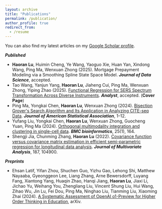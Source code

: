 ```yaml
---
layout: archive
title: "Publications"
permalink: /publication/
author_profile: true
redirect_from:
  - /resume
---
```


You can also find my latest articles on my [Google Scholar profile](https://scholar.google.com/citations?hl=en&user=CvNah7sAAAAJ).


***Published***
- **Haoran Lu**, Huimin Cheng, Ye Wang, Yaoguo Xie, Huan Yan, Xindong Wang, Ping Ma, Wenxuan Zhong (2025). Mortgage Prepayment Modeling via a Smoothing Spline State Space Model. ***Journal of Data Science***, accepted.
- Tao Wang, Yanjun Yang, **Haoran Lu**, Jiaheng Cui, Ping Ma, Wenxuan Zhong, Yiping Zhao (2025). [Functional Regression for SERS Spectrum Transformation Across Diverse Instruments](https://pubs.rsc.org/en/content/articlepdf/2025/an/d4an01177e). ***Analyst***, accepted. (**Cover Page**)
- Ping Ma, Yongkai Chen, **Haoran Lu**, Wenxuan Zhong (2024). [Bisection Grover's Search Algorithm and Its Application in Analyzing CITE-seq Data](https://app.box.com/s/ok6j8dh33wwa5xo7kthkkultd08jlqln). ***Journal of American Statistical Association***, 1–12.
- Yufang Liu, Yongkai Chen, **Haoran Lu**, Wenxuan Zhong, Guocheng Yuan,  Ping Ma (2024). [Orthogonal multimodality integration and clustering in single-cell data](https://bmcbioinformatics.biomedcentral.com/articles/10.1186/s12859-024-05773-y). ***BMC bioinformatics***, 25(1), 164.
- Shengji Jia, Chunming Zhang, **Haoran Lu** (2022). [Covariance function versus covariance matrix estimation in efficient semi-parametric regression for longitudinal data analysis](https://www.sciencedirect.com/science/article/abs/pii/S0047259X21001767). ***Journal of Multivariate Analysis***, 187, 104900.

***Preprints***

- Ehsan Latif, Yifan Zhou, Shuchen Guo, Yizhu Gao, Lehong Shi, Matthew Nayaaba, Gyeonggeon Lee, Liang Zhang, Arne Bewersdorff, Luyang Fang, Xiantong Yang, Huaqin Zhao, Hanqi Jiang, **Haoran Lu**, Jiaxi Li, Jichao Yu, Weihang You, Zhengliang Liu, Vincent Shung Liu, Hui Wang, Zihao Wu, Jin Lu, Fei Dou, Ping Ma, Ninghao Liu, Tianming Liu, Xiaoming Zhai (2024). [A Systematic Assessment of OpenAI o1-Preview for Higher Order Thinking in Education](https://arxiv.org/abs/2410.21287), arXiv.

